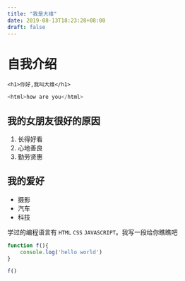 ```yaml
---
title: "我是大维"
date: 2019-08-13T18:23:28+08:00
draft: false
---
```


# 自我介绍

`<h1>你好,我叫大维</h1>`

```javascript
<html>how are you</html>
```

## 我的女朋友很好的原因

1. 长得好看
2. 心地善良
3. 勤劳贤惠

## 我的爱好

* 摄影
* 汽车
* 科技
  
学过的编程语言有 `HTML` `CSS` `JAVASCRIPT`。我写一段给你瞧瞧吧

```javascript
function f(){
    console.log('hello world')
}

f()
  


